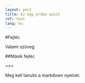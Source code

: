 ```yaml
---
layout: post
title: Ez egy próba poszt
ref: test
lang: hu
---
```


#Fejléc

Valami szöveg

##Másik fejléc

===

Meg kell tanulni a markdown nyelvet.
